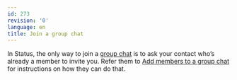```yaml
---
id: 273
revision: '0'
language: en
title: Join a group chat
---
```


In Status, the only way to join a [group chat](./understand-group-chats) is to ask your contact who’s already a member to invite you. Refer them to [Add members to a group chat](./add-members-to-a-group-chat) for instructions on how they can do that.
